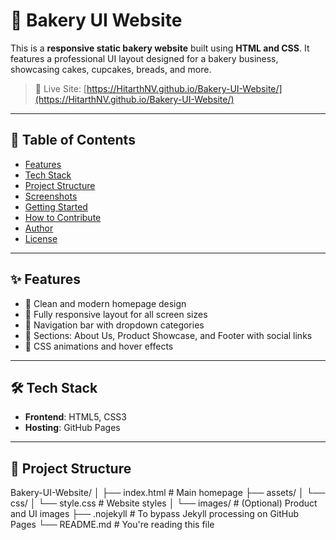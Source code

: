 # 🍰 Bakery UI Website

This is a **responsive static bakery website** built using **HTML and CSS**. It features a professional UI layout designed for a bakery business, showcasing cakes, cupcakes, breads, and more.

> 🚀 Live Site: [https://HitarthNV.github.io/Bakery-UI-Website/](https://HitarthNV.github.io/Bakery-UI-Website/)

---

## 📌 Table of Contents

- [Features](#-features)
- [Tech Stack](#-tech-stack)
- [Project Structure](#-project-structure)
- [Screenshots](#-screenshots)
- [Getting Started](#-getting-started)
- [How to Contribute](#-how-to-contribute)
- [Author](#-author)
- [License](#-license)

---

## ✨ Features

- 🎨 Clean and modern homepage design
- 📱 Fully responsive layout for all screen sizes
- 🧭 Navigation bar with dropdown categories
- 🎂 Sections: About Us, Product Showcase, and Footer with social links
- 🧁 CSS animations and hover effects

---

## 🛠 Tech Stack

- **Frontend**: HTML5, CSS3
- **Hosting**: GitHub Pages

---

## 📁 Project Structure
Bakery-UI-Website/
│
├── index.html # Main homepage
├── assets/
│ └── css/
│ └── style.css # Website styles
│ └── images/ # (Optional) Product and UI images
├── .nojekyll # To bypass Jekyll processing on GitHub Pages
└── README.md # You're reading this file
